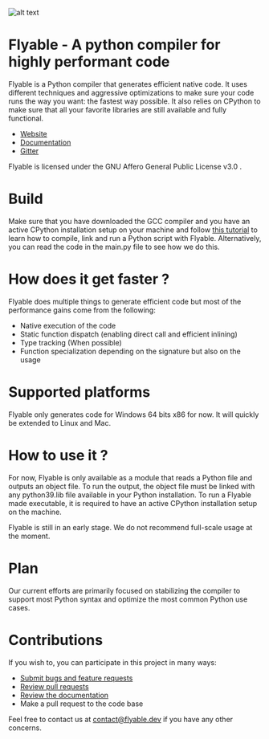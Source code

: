 ![alt text](https://www.flyabledev.com/images/logo_flyable.svg)
# Flyable - A python compiler for highly performant code

Flyable is a Python compiler that generates efficient native code. It uses different techniques and aggressive optimizations to make sure your code runs the way you want: the fastest way possible. It also relies on CPython to make sure that all your favorite libraries are still available and fully functional.

- [Website](https://www.flyable.dev)
- [Documentation](https://flyabledev.github.io/FlyableDoc/#/)
- [Gitter](https://gitter.im/FlyableDev/community)

Flyable is licensed under the GNU Affero General Public License v3.0 .

# Build
Make sure that you have downloaded the GCC compiler and you have an active CPython installation setup on your machine and follow [this tutorial](https://flyabledev.github.io/FlyableDoc/#/get-started?id=_2-hello-world) to learn how to compile, link and run a Python script with Flyable. Alternatively, you can read the code in the main.py file to see how we do this.

# How does it get faster ?
Flyable does multiple things to generate efficient code but most of the performance gains come from the following:
- Native execution of the code
- Static function dispatch (enabling direct call and efficient inlining)
- Type tracking (When possible)
- Function specialization depending on the signature but also on the usage

# Supported platforms
Flyable only generates code for Windows 64 bits x86 for now. It will quickly be extended to Linux and Mac.

# How to use it ?
For now, Flyable is only available as a module that reads a Python file and outputs an object file. To run the output, the object file must be linked with any python39.lib file available in your Python installation. To run a Flyable made executable, it is required to have an active CPython installation setup on the machine.

Flyable is still in an early stage. We do not recommend full-scale usage at the moment.

# Plan
Our current efforts are primarily focused on stabilizing the compiler to support most Python syntax and optimize the most common Python use cases.

# Contributions

If you wish to, you can participate in this project in many ways:

- [Submit bugs and feature requests](https://github.com/FlyableDev/Flyable/issues)
- [Review pull requests](https://github.com/FlyableDev/Flyable/pulls)
- [Review the documentation](https://flyabledev.github.io/FlyableDoc/#/)
- Make a pull request to the code base

Feel free to contact us at contact@flyable.dev if you have any other concerns.